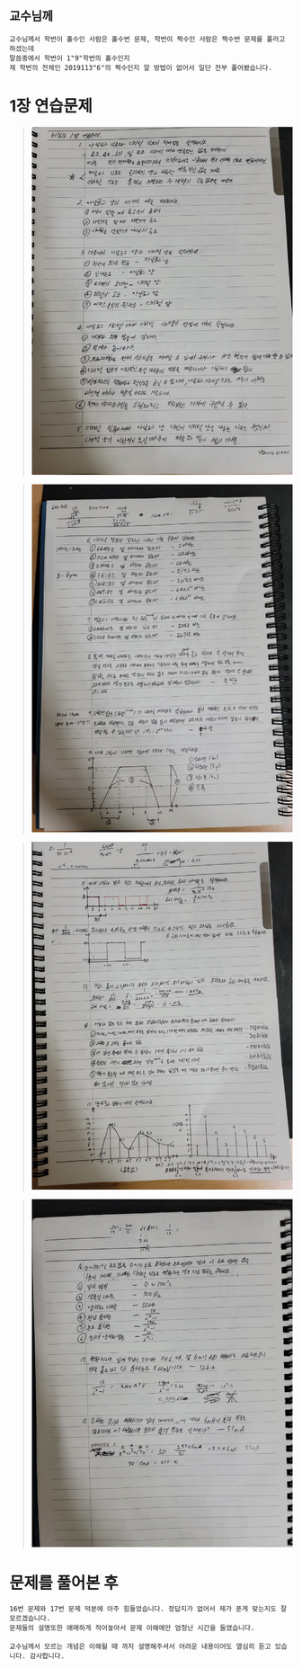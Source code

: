 ## 교수님께
```
교수님께서 학번이 홀수인 사람은 홀수번 문제, 학번이 짝수인 사람은 짝수번 문제를 풀라고 하셨는데
말씀중에서 학번이 1"9"학번의 홀수인지
제 학번의 전체인 2019113"6"의 짝수인지 알 방법이 없어서 일단 전부 풀어봤습니다.
```
# 1장 연습문제

>![1](/img/1.jpg)

>![1](/img/2.jpg)

>![1](/img/3.jpg)

>![1](/img/4.jpg)


# 문제를 풀어본 후
```
16번 문제와 17번 문제 덕분에 아주 힘들었습니다. 정답지가 없어서 제가 푼게 맞는지도 잘 모르겠습니다.
문제들의 설명또한 애매하게 적어놓아서 문제 이해에만 엄청난 시간을 들였습니다.

교수님께서 모르는 개념은 이해될 때 까지 설명해주셔서 어려운 내용이어도 열심히 듣고 있습니다. 감사합니다.
```
